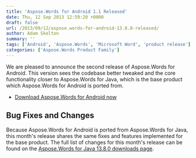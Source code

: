 ```yaml
---
title: 'Aspose.Words for Android 1.1 Released'
date: Thu, 12 Sep 2013 12:59:20 +0000
draft: false
url: /2013/09/12/aspose.words-for-android-13.8.0-released/
author: Adam Skelton
summary: ''
tags: ['Android', 'Aspose.Words', 'Microsoft Word', 'product release']
categories: ['Aspose.Words Product Family']
---
```


We are pleased to announce the second release of Aspose.Words for Android. This version sees the codebase better tweaked and the core functionality closer to Aspose.Words for Java, which is the base product which Aspose.Words for Android is ported from.

*   [Download Aspose.Words for Android now][1]

## Bug Fixes and Changes

Because Aspose.Words for Android is ported from Aspose.Words for Java, this month's release shares the same fixes and features implemented for the base product. The full list of changes for this month's release can be found on the [Aspose.Words for Java 13.8.0 downloads page][2].




[1]: http://www.aspose.com/community/files/74/android-components/aspose.words-for-android/entry495618.aspx
[2]: http://www.aspose.com/community/files/72/java-components/aspose.words-for-java/entry493346.aspx




